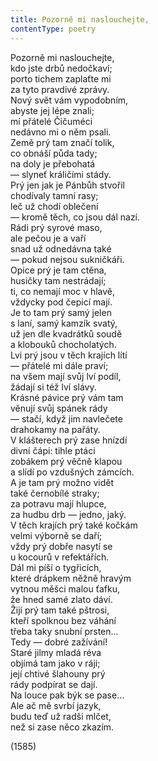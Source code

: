 ```yaml
---
title: Pozorně mi naslouchejte,
contentType: poetry
---
```


<section>

Pozorně mi naslouchejte,  
kdo jste drbů nedočkaví;  
porto tichem zaplaťte mi  
za tyto pravdivé zprávy.  
Nový svět vám vypodobním,  
abyste jej lépe znali;  
mí přátelé Čičuméci  
nedávno mi o něm psali.  
Země prý tam značí tolik,  
co obnáší půda tady;  
na doly je přebohatá  
— slyneť králičími stády.  
Prý jen jak je Pánbůh stvořil  
chodívaly tamní rasy;  
leč už chodí oblečení  
— kromě těch, co jsou dál nazí.  
Rádi prý syrové maso,  
ale pečou je a vaří  
snad už odnedávna také  
— pokud nejsou sukničkáři.  
Opice prý je tam ctěna,  
husičky tam nestrádají;  
ti, co nemají moc v hlavě,  
vždycky pod čepicí mají.  
Je to tam prý samý jelen  
s laní, samý kamzík svatý,  
už jen dle kvadrátků soudě  
a klobouků chocholatých.  
Lvi prý jsou v těch krajích lítí  
— přátelé mi dále praví;  
na všem mají svůj lví podíl,  
žádají si též lví slávy.  
Krásné pávice prý vám tam  
věnují svůj spánek rády  
— stačí, když jim navlečete  
drahokamy na pařáty.  
V klášterech prý zase hnízdí  
divní čápi: tihle ptáci  
zobákem prý věčně klapou  
a slídí po vzdušných zámcích.  
A je tam prý možno vidět  
také černobílé straky;  
za potravu mají hlupce,  
za hudbu drb — jedno, jaký.  
V těch krajích prý také kočkám  
velmi výborně se daří;  
vždy prý dobře nasytí se  
u kocourů v refektářích.  
Dál mi píší o tygřicích,  
které drápkem něžně hravým  
vytnou měšci malou ťafku,  
že hned samé zlato dáví.  
Žijí prý tam také pštrosi,  
kteří spolknou bez váhání  
třeba taky snubní prsten…  
Tedy — dobré zažívání!  
Staré jilmy mladá réva  
objímá tam jako v ráji;  
její chtivé šlahouny prý  
rády podpírat se dají.  
Na louce pak býk se pase…  
Ale ač mě svrbí jazyk,  
budu teď už radši mlčet,  
než si zase něco zkazím.

(1585)

</section>
